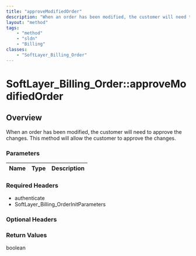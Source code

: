 ```yaml
---
title: "approveModifiedOrder"
description: "When an order has been modified, the customer will need to approve the changes. This method will allow the customer to a... "
layout: "method"
tags:
    - "method"
    - "sldn"
    - "Billing"
classes:
    - "SoftLayer_Billing_Order"
---
```

# SoftLayer_Billing_Order::approveModifiedOrder
## Overview 
When an order has been modified, the customer will need to approve the changes. This method will allow the customer to approve the changes. 

### Parameters 
|Name | Type | Description |
| --- | --- | --- |


### Required Headers
* authenticate
* SoftLayer_Billing_OrderInitParameters

### Optional Headers

### Return Values
boolean
